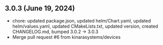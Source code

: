 ## 3.0.3 (June 19, 2024)
- chore: updated package.json, updated helm/Chart.yaml, updated helm/values.yaml, updated CMakeLists.txt, updated version, created CHANGELOG.md, bumped 3.0.2 -> 3.0.3
- Merge pull request #6 from kinarasystems/devices


